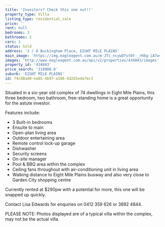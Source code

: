 ```yaml
---
title: 'Investors? Check this one out!!'
property_type: Villa
listing_type: residential_sale
price: ''
rent: null
bedrooms: 3
bathrooms: 2
cars: 1
status: Sold
address: '2 / 8 Buckingham Place, EIGHT MILE PLAINS'
main_image: 'https://img.eagleagent.com.au/m-JTc_ncywDfstOt-_rK6g-iA7w=/1280x854/smart/https://s3-us-west-2.amazonaws.com/eagleagent-orig/images/6818253/104173750-image-M.jpg'
images: 'http://www.eagleagent.com.au/api/v2/properties/434843/images'
property_id: '434843'
price_search: '310000.0'
suburb: 'EIGHT MILE PLAINS'
id: f4c88ad0-ea85-4b47-a186-6d2d1e4a7ec3
---
```

Situated in a six-year old complex of 74 dwellings in Eight Mile Plains, this three bedroom, two bathroom, free-standing home is a great opportunity for the astute investor.

Features include:
  -  3 Built-in bedrooms
  -  Ensuite to main
  -  Open-plan living area
  -  Outdoor entertaining area
  -  Remote control lock-up garage
  -  Dishwasher
  -  Security screens
  -  On-site manager
  -  Pool & BBQ area within the complex
  -  Ceiling fans throughout with air-conditioning unit in living area
  -  Walking distance to Eight Mile Plains busway and also very close to Garden City shopping centre

Currently rented at $290pw with a potential for more, this one will be snapped up quickly.

Contact Lisa Edwards for enquiries on 0412 359 626 or 3892 4844.

PLEASE NOTE: Photos displayed are of a typical villa within the complex, may not be the actual villa.